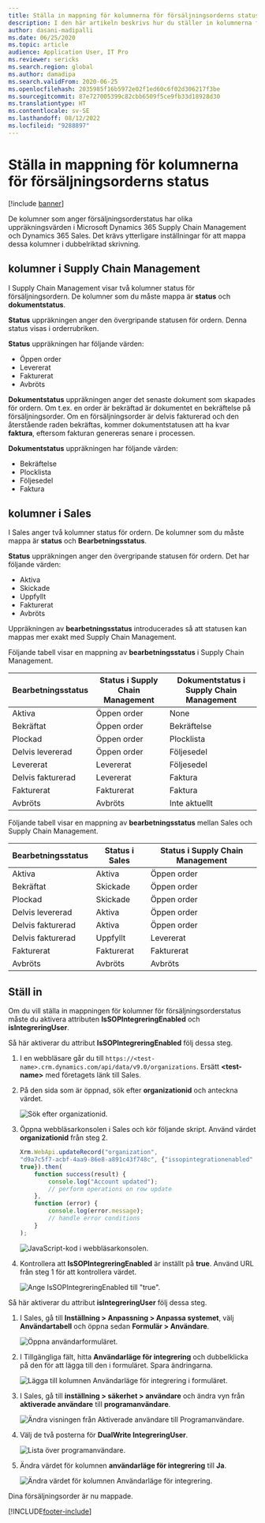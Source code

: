```yaml
---
title: Ställa in mappning för kolumnerna för försäljningsorderns status
description: I den här artikeln beskrivs hur du ställer in kolumnerna för försäljningsorderstatus för dubbelriktad skrivning.
author: dasani-madipalli
ms.date: 06/25/2020
ms.topic: article
audience: Application User, IT Pro
ms.reviewer: sericks
ms.search.region: global
ms.author: damadipa
ms.search.validFrom: 2020-06-25
ms.openlocfilehash: 2035985f16b5972e02f1ed60c6f02d306217f3be
ms.sourcegitcommit: 87e727005399c82cbb6509f5ce9fb33d18928d30
ms.translationtype: HT
ms.contentlocale: sv-SE
ms.lasthandoff: 08/12/2022
ms.locfileid: "9288897"
---
```

# <a name="set-up-the-mapping-for-the-sales-order-status-columns"></a>Ställa in mappning för kolumnerna för försäljningsorderns status

[!include [banner](../../includes/banner.md)]

De kolumner som anger försäljningsorderstatus har olika uppräkningsvärden i Microsoft Dynamics 365 Supply Chain Management och Dynamics 365 Sales. Det krävs ytterligare inställningar för att mappa dessa kolumner i dubbelriktad skrivning.

## <a name="columns-in-supply-chain-management"></a>kolumner i Supply Chain Management

I Supply Chain Management visar två kolumner status för försäljningsordern. De kolumner som du måste mappa är **status** och **dokumentstatus**.

**Status** uppräkningen anger den övergripande statusen för ordern. Denna status visas i orderrubriken.

**Status** uppräkningen har följande värden:

- Öppen order
- Levererat
- Fakturerat
- Avbröts

**Dokumentstatus** uppräkningen anger det senaste dokument som skapades för ordern. Om t.ex. en order är bekräftad är dokumentet en bekräftelse på försäljningsorder. Om en försäljningsorder är delvis fakturerad och den återstående raden bekräftas, kommer dokumentstatusen att ha kvar **faktura**, eftersom fakturan genereras senare i processen.

**Dokumentstatus** uppräkningen har följande värden:

- Bekräftelse
- Plocklista
- Följesedel
- Faktura

## <a name="columns-in-sales"></a>kolumner i Sales

I Sales anger två kolumner status för ordern. De kolumner som du måste mappa är **status** och **Bearbetningsstatus**.

**Status** uppräkningen anger den övergripande statusen för ordern. Det har följande värden:

- Aktiva
- Skickade
- Uppfyllt
- Fakturerat
- Avbröts

Uppräkningen av **bearbetningsstatus** introducerades så att statusen kan mappas mer exakt med Supply Chain Management.

Följande tabell visar en mappning av **bearbetningsstatus** i Supply Chain Management.

| Bearbetningsstatus   | Status i Supply Chain Management | Dokumentstatus i Supply Chain Management |
|---------------------|-----------------------------------|--------------------------------------------|
| Aktiva              | Öppen order                        | None                                       |
| Bekräftat           | Öppen order                        | Bekräftelse                               |
| Plockad              | Öppen order                        | Plocklista                               |
| Delvis levererad | Öppen order                        | Följesedel                               |
| Levererat           | Levererat                         | Följesedel                               |
| Delvis fakturerad  | Levererat                         | Faktura                                    |
| Fakturerat            | Fakturerat                          | Faktura                                    |
| Avbröts           | Avbröts                         | Inte aktuellt                             |

Följande tabell visar en mappning av **bearbetningsstatus** mellan Sales och Supply Chain Management.

| Bearbetningsstatus   | Status i Sales | Status i Supply Chain Management |
|---------------------|-----------------|-----------------------------------|
| Aktiva              | Aktiva          | Öppen order                        |
| Bekräftat           | Skickade       | Öppen order                        |
| Plockad              | Skickade       | Öppen order                        |
| Delvis levererad | Aktiva          | Öppen order                        |
| Delvis fakturerad  | Aktiva          | Öppen order                        |
| Delvis fakturerad  | Uppfyllt       | Levererat                         |
| Fakturerat            | Fakturerat        | Fakturerat                          |
| Avbröts           | Avbröts       | Avbröts                         |

## <a name="setup"></a>Ställ in

Om du vill ställa in mappningen för kolumner för försäljningsorderstatus måste du aktivera attributen **IsSOPIntegreringEnabled** och **isIntegreringUser**.

Så här aktiverar du attribut **IsSOPIntegreringEnabled** följ dessa steg.

1. I en webbläsare går du till `https://<test-name>.crm.dynamics.com/api/data/v9.0/organizations`. Ersätt **\<test-name\>** med företagets länk till Sales.
2. På den sida som är öppnad, sök efter **organizationid** och anteckna värdet.

    ![Sök efter organizationid.](media/sales-map-orgid.png)

3. Öppna webbläsarkonsolen i Sales och kör följande skript. Använd värdet **organizationid** från steg 2.

    ```javascript
    Xrm.WebApi.updateRecord("organization",
    "d9a7c5f7-acbf-4aa9-86e8-a891c43f748c", {"issopintegrationenabled" :
    true}).then(
        function success(result) {
            console.log("Account updated");
            // perform operations on row update
        },
        function (error) {
            console.log(error.message);
            // handle error conditions
        }
    );
    ```

    ![JavaScript-kod i webbläsarkonsolen.](media/sales-map-script.png)

4. Kontrollera att **IsSOPIntegreringEnabled** är inställt på **true**. Använd URL från steg 1 för att kontrollera värdet.

    ![Ange IsSOPIntegreringEnabled till "true".](media/sales-map-integration-enabled.png)

Så här aktiverar du attribut **isIntegreringUser** följ dessa steg.

1. I Sales, gå till **Inställning \> Anpassning \> Anpassa systemet**, välj **Användartabell** och öppna sedan **Formulär \> Användare**.

    ![Öppna användarformuläret.](media/sales-map-user.png)

2. I Tillgängliga fält, hitta **Användarläge för integrering** och dubbelklicka på den för att lägga till den i formuläret. Spara ändringarna.

    ![Lägga till kolumnen Användarläge för integrering i formuläret.](media/sales-map-field-explorer.png)

3. I Sales, gå till **inställning \> säkerhet \> användare** och ändra vyn från **aktiverade användare** till **programanvändare**.

    ![Ändra visningen från Aktiverade användare till Programanvändare.](media/sales-map-enabled-users.png)

4. Välj de två posterna för **DualWrite IntegreringUser**.

    ![Lista över programanvändare.](media/sales-map-user-mode.png)

5. Ändra värdet för kolumnen **användarläge för integrering** till **Ja**.

    ![Ändra värdet för kolumnen Användarläge för integrering.](media/sales-map-user-mode-yes.png)

Dina försäljningsorder är nu mappade.


[!INCLUDE[footer-include](../../../../includes/footer-banner.md)]
